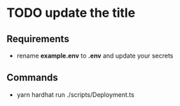 # TODO update the title

## Requirements
 - rename **example.env** to **.env** and update your secrets

## Commands
 - yarn hardhat run ./scripts/Deployment.ts


